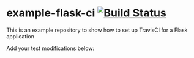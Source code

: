 # example-flask-ci [![Build Status](https://travis-ci.org/dfkoh/example-flask-ci.svg?branch=master)](https://travis-ci.org/dfkoh/example-flask-ci)

This is an example repository to show how to set up TravisCI for a Flask
application

Add your test modifications below:

